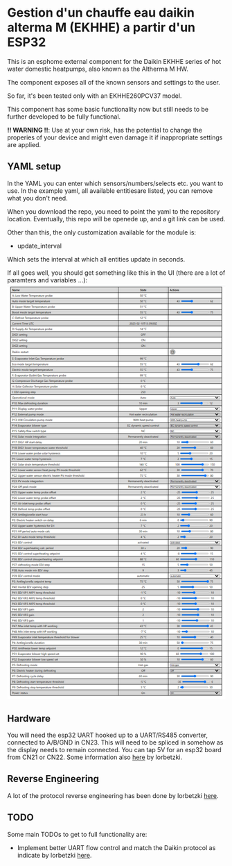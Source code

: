 # Gestion d'un chauffe eau daikin alterma M (EKHHE) a partir d'un ESP32
This is an esphome external component for the Daikin EKHHE series of hot water domestic heatpumps, also known as the Altherma M HW. 

The component exposes all of the known sensors and settings to the user. 

So far, it's been tested only with an EKHHE260PCV37 model. 

This component has some basic functionality now but still needs to be further developed to be fully functional. 

**!! WARNING !!**: Use at your own risk, has the potential to change the properies of your device and might even damage it if inappropriate settings are applied. 

## YAML setup
In the YAML you can enter which sensors/numbers/selects etc. you want to use. In the example yaml, all available entitiesare listed, you can remove what you don't need. 

When you download the repo, you need to point the yaml to the repository location. Eventually, this repo will be openede up, and a git link can be used. 

Other than this, the only customization available for the module is:
* update_interval

Which sets the interval at which all entities update in seconds. 

If all goes well, you should get something like this in the UI (there are a lot of paramters and variables ...):
![esphome UI example](https://github.com/jcappaert/esphome-daikin-ekhhe/blob/main/images/ekhhe_all.PNG)

## Hardware 
You will need the esp32 UART hooked up to a UART/RS485 converter, connected to A/B/GND in CN23. This will need to be spliced in somehow as the display needs to remain connected. You can tap 5V for an esp32 board from CN21 or CN22. Some information also [here](https://github.com/lorbetzki/Daikin-EKHHE) by lorbetzki. 

## Reverse Engineering
A lot of the protocol reverse engineering has been done by lorbetzki [here](https://github.com/lorbetzki/Daikin-EKHHE).

## TODO
Some main TODOs to get to full functionality are:

* Implement better UART flow control and match the Daikin protocol as indicate by lorbetzki [here](https://github.com/lorbetzki/Daikin-EKHHE/discussions/2#discussioncomment-12176862).  
